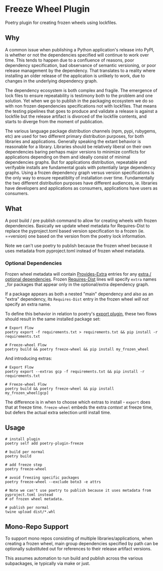 # Freeze Wheel Plugin

Poetry plugin for creating frozen wheels using lockfiles.

## Why

A common issue when publishing a Python application's release into PyPI, is whether or not the dependencies specified will continue to work over time. This tends to happen due to a confluence of reasons, poor dependency specification, bad observance of semantic versioning, or poor release management by the dependency. That translates to a reality where installing an older release of the application is unlikely to work, due to changes in the underlying dependency graph.

The dependency ecosystem is both complex and fragile. The emergence of lock files to ensure repeatability is testimony both to the problem and one solution. Yet when we go to publish in the packaging ecosystem we do so with non frozen dependencies specifications not with lockfiles. That means the testing pipelines that goes to produce and validate a release is against a lockfile but the release artifact is divorced of the lockfile contents, and starts to diverge from the moment of publication.

The various language package distribution channels (npm, pypi, rubygems, etc) are used for two different primary distribution purposes, for both libraries and applications. Generally speaking the extant behavior is reasonable for a library. Libraries should be relatively liberal on their own dependencies baring perhaps major versions to minimize conflicts for applications depending on them and ideally consist of minimal dependencies graphs. But for applications distribution, repeatable and verifyable installs are fundamental goals with potentially large dependency graphs. Using a frozen dependency graph versus version specifications is the only way to ensure repeatiblity of installation over time. Fundamentally the two different distribution purposes have different audiences, ie.  libraries have developers and applications as consumers, applications have users as consumers.

## What

A post build / pre publish command to allow for creating wheels with frozen dependencies. Basically we update wheel metadata for Requires-Dist to replace the pyproject.toml based version specification to a frozen (ie. ==version) one based on the version from the poetry lock information.


Note we can't use poetry to publish because the frozen wheel because it uses metadata from pyproject.toml instead
of frozen wheel metadata.

### Optional Dependencies

Frozen wheel metadata will contain [Provides-Extra](https://packaging.python.org/en/latest/specifications/core-metadata/#provides-extra-multiple-use) entries for any [extra / optional dependencies](https://packaging.python.org/en/latest/specifications/declaring-project-metadata/#dependencies-optional-dependencies). Frozen [Requires-Dist](https://packaging.python.org/en/latest/specifications/core-metadata/#core-metadata-requires-dist) lines will specify `extra` names _for packages that appear only in the optional/extra dependency graph.

If a package appears as both a nested "main" dependency and also as an "extra" dependency, its `Requires-Dist` entry in the frozen wheel _will not_ specify an extra name.

To define this behavior in relation to poetry's [export plugin](https://github.com/python-poetry/poetry-plugin-export/), these two flows should result in the same installed package set:

```console
# Export Flow
poetry export -f requirements.txt > requirements.txt && pip install -r requirements.txt

# Freeze-wheel Flow
poetry build && poetry freeze-wheel && pip install my_frozen_wheel
```

And introducing extras:

```console
# Export Flow
poetry export --extras gcp -f requirements.txt && pip install -r requirements.txt

# Freeze-wheel Flow
poetry build && poetry freeze-wheel && pip install my_frozen_wheel[gcp]
```

The difference is in when to choose which extras to install - `export` does that at freeze time. `freeze-wheel` embeds the extra _context_ at freeze time, but defers the actual extra selection until install time.

## Usage

```shell
# install plugin
poetry self add poetry-plugin-freeze

# build per normal
poetry build

# add freeze step
poetry freeze-wheel

# avoid freezing specific packages
poetry freeze-wheel --exclude boto3 -e attrs

# Note we can't use poetry to publish because it uses metadata from pyproject.toml instead
# of frozen wheel metadata.

# publish per normal
twine upload dist/*.whl
```

## Mono-Repo Support

To support mono repos consisting of multiple libraries/applications, when creating a frozen wheel, main group dependencies specified by path can be optionally substituted out for references to their release artifact versions.

This assumes automation to run build and publish across the various subpackages, ie typically via make or just.
